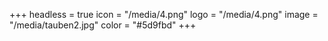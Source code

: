 +++
headless = true
icon = "/media/4.png"
logo = "/media/4.png"
image = "/media/tauben2.jpg"
color = "#5d9fbd"
+++

